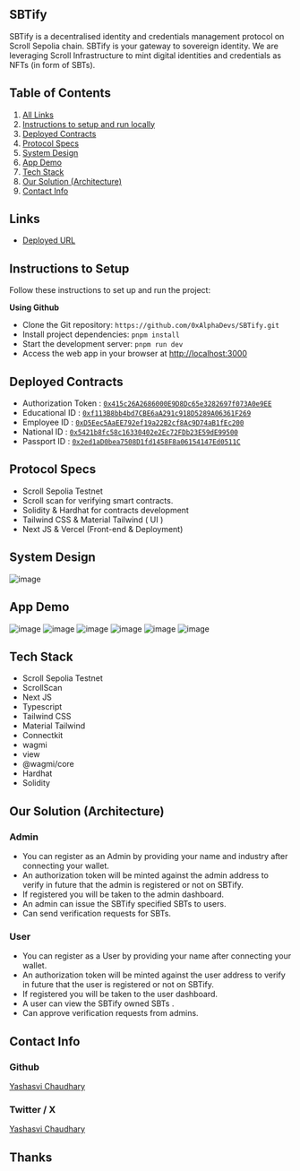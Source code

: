 ## SBTify

SBTify is a decentralised identity and credentials management protocol on Scroll Sepolia chain. SBTify is your gateway to sovereign identity. We are leveraging Scroll Infrastructure to mint digital identities and credentials as NFTs (in form of SBTs).

## Table of Contents

1. [All Links](#links)
2. [Instructions to setup and run locally ](#instructions-to-setup)
3. [Deployed Contracts](#deployed-contracts)
4. [Protocol Specs](#protocol-specs)
5. [System Design](#system-design)
6. [App Demo](#app-demo)
7. [Tech Stack](#tech-stack)
8. [Our Solution (Architecture)](#our-solution-architecture)
9. [Contact Info](#contact-info)

## Links

- [Deployed URL](https://sb-tify.vercel.app/)

## Instructions to Setup

Follow these instructions to set up and run the project:

**Using Github**

- Clone the Git repository: `https://github.com/0xAlphaDevs/SBTify.git`
- Install project dependencies: `pnpm install`
- Start the development server: `pnpm run dev`
- Access the web app in your browser at [http://localhost:3000](http://localhost:3000)

## Deployed Contracts

- Authorization Token : [`0x415c26A2686000E9D8Dc65e3282697f073A0e9EE`](https://sepolia.scrollscan.com/address/0x415c26A2686000E9D8Dc65e3282697f073A0e9EE#code)
- Educational ID : [`0xf113B8bb4bd7CBE6aA291c918D5289A06361F269`](https://sepolia.scrollscan.com/address/0xf113B8bb4bd7CBE6aA291c918D5289A06361F269#code)
- Employee ID : [`0xD5Eec5AaEE792ef19a22B2cf8Ac9D74aB1fEc200`](https://sepolia.scrollscan.com/address/0xD5Eec5AaEE792ef19a22B2cf8Ac9D74aB1fEc200#code)
- National ID : [`0x5421b8fc58c16330402e2Ec72FDb23E59dE99500`](https://sepolia.scrollscan.com/address/0x5421b8fc58c16330402e2Ec72FDb23E59dE99500#code)
- Passport ID : [`0x2ed1aD0bea7508D1fd1458F8a06154147Ed0511C`](https://sepolia.scrollscan.com/address/0x2ed1aD0bea7508D1fd1458F8a06154147Ed0511C#code)

## Protocol Specs

- Scroll Sepolia Testnet
- Scroll scan for verifying smart contracts.
- Solidity & Hardhat for contracts development
- Tailwind CSS & Material Tailwind ( UI )
- Next JS & Vercel (Front-end & Deployment)

## System Design

![image](./public/sd.png)

## App Demo

![image](./public/ad1.png)
![image](./public/ad2.png)
![image](./public/ad3.png)
![image](./public/ad4.png)
![image](./public/ad5.png)
![image](./public/ad6.png)

## Tech Stack

- Scroll Sepolia Testnet
- ScrollScan
- Next JS
- Typescript
- Tailwind CSS
- Material Tailwind
- Connectkit
- wagmi
- view
- @wagmi/core
- Hardhat
- Solidity

## Our Solution (Architecture)

### Admin

- You can register as an Admin by providing your name and industry after connecting your wallet.
- An authorization token will be minted against the admin address to verify in future that the admin is registered or not on SBTify.
- If registered you will be taken to the admin dashboard.
- An admin can issue the SBTify specified SBTs to users.
- Can send verification requests for SBTs.

### User

- You can register as a User by providing your name after connecting your wallet.
- An authorization token will be minted against the user address to verify in future that the user is registered or not on SBTify.
- If registered you will be taken to the user dashboard.
- A user can view the SBTify owned SBTs .
- Can approve verification requests from admins.

## Contact Info

### Github

[Yashasvi Chaudhary](https://github.com/0xyshv)

### Twitter / X

[Yashasvi Chaudhary](https://twitter.com/0xyshv)

## Thanks
